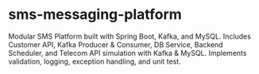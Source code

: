 # sms-messaging-platform
Modular SMS Platform built with Spring Boot, Kafka, and MySQL. Includes Customer API, Kafka Producer &amp; Consumer, DB Service, Backend Scheduler, and Telecom API simulation with Kafka &amp; MySQL. Implements validation, logging, exception handling, and unit test.
